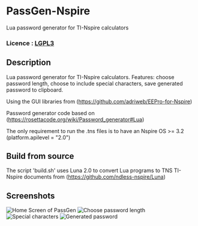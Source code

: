 # PassGen-Nspire
Lua password generator for TI-Nspire calculators

### Licence : [LGPL3](http://www.gnu.org/licenses/lgpl.html)

## Description
Lua password generator for TI-Nspire calculators. Features: choose password length, choose to include special characters, save generated password to clipboard.

Using the GUI libraries from (https://github.com/adriweb/EEPro-for-Nspire)

Password generator code based on (https://rosettacode.org/wiki/Password_generator#Lua)

The only requirement to run the .tns files is to have an Nspire OS >= 3.2 (platform.apilevel = "2.0")

## Build from source
The script 'build.sh' uses Luna 2.0 to convert Lua programs to TNS TI-Nspire documents from (https://github.com/ndless-nspire/Luna)

## Screenshots
![Home Screen of PassGen](http://iardsoft.com/docs/passgen-nspire/pg01.jpg)
![Choose password length](http://iardsoft.com/docs/passgen-nspire/pg03.jpg)
![Special characters](http://iardsoft.com/docs/passgen-nspire/pg05.jpg)
![Generated password](http://iardsoft.com/docs/passgen-nspire/pg07.jpg)
